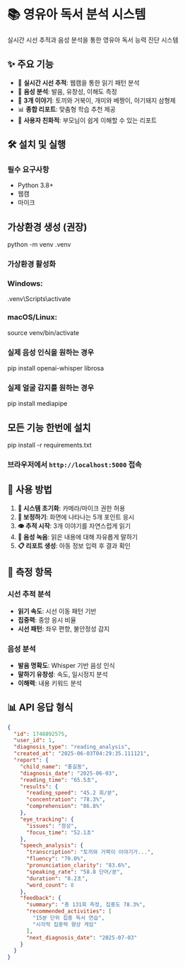 # 📚 영유아 독서 분석 시스템

실시간 시선 추적과 음성 분석을 통한 영유아 독서 능력 진단 시스템

## ✨ 주요 기능

- 🎯 **실시간 시선 추적**: 웹캠을 통한 읽기 패턴 분석
- 🎤 **음성 분석**: 발음, 유창성, 이해도 측정
- 📖 **3개 이야기**: 토끼와 거북이, 개미와 베짱이, 아기돼지 삼형제
- 📊 **종합 리포트**: 맞춤형 학습 추천 제공
- 📱 **사용자 친화적**: 부모님이 쉽게 이해할 수 있는 리포트

## 🛠️ 설치 및 실행

### 필수 요구사항
- Python 3.8+
- 웹캠
- 마이크

## 가상환경 생성 (권장)
python -m venv .venv
### 가상환경 활성화
### Windows:
.venv\Scripts\activate
### macOS/Linux:
source venv/bin/activate

### 실제 음성 인식을 원하는 경우
pip install openai-whisper librosa
### 실제 얼굴 감지를 원하는 경우  
pip install mediapipe
## 모든 기능 한번에 설치
pip install -r requirements.txt

### 브라우저에서 `http://localhost:5000` 접속

## 📖 사용 방법

1. **🚀 시스템 초기화**: 카메라/마이크 권한 허용
2. **🎯 보정하기**: 화면에 나타나는 5개 포인트 응시
3. **👁️ 추적 시작**: 3개 이야기를 자연스럽게 읽기
4. **🎤 음성 녹음**: 읽은 내용에 대해 자유롭게 말하기
5. **📋 리포트 생성**: 아동 정보 입력 후 결과 확인

## 🎯 측정 항목

### 시선 추적 분석
- **읽기 속도**: 시선 이동 패턴 기반
- **집중력**: 중앙 응시 비율
- **시선 패턴**: 좌우 편향, 불안정성 감지

### 음성 분석  
- **발음 명확도**: Whisper 기반 음성 인식
- **말하기 유창성**: 속도, 일시정지 분석
- **이해력**: 내용 키워드 분석

## 📊 API 응답 형식

```json
{
  "id": 1748892575,
  "user_id": 1,
  "diagnosis_type": "reading_analysis",
  "created_at": "2025-06-03T04:29:35.111121",
  "report": {
    "child_name": "홍길동",
    "diagnosis_date": "2025-06-03",
    "reading_time": "65.5초",
    "results": {
      "reading_speed": "45.2 회/분",
      "concentration": "78.3%",
      "comprehension": "86.8%"
    },
    "eye_tracking": {
      "issues": "정상",
      "focus_time": "52.1초"
    },
    "speech_analysis": {
      "transcription": "토끼와 거북이 이야기가...",
      "fluency": "70.0%",
      "pronunciation_clarity": "83.6%",
      "speaking_rate": "58.8 단어/분",
      "duration": "8.2초",
      "word_count": 8
    },
    "feedback": {
      "summary": "총 131회 측정, 집중도 78.3%",
      "recommended_activities": [
        "15분 단위 집중 독서 연습",
        "시각적 집중력 향상 게임"
      ],
      "next_diagnosis_date": "2025-07-03"
    }
  }
}
